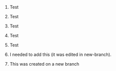 1.  Test

2.  Test

3.  Test

4.  Test

5.  Test

6.  I needed to add this (it was edited in new-branch).

7.  This was created on a new branch


